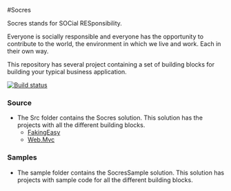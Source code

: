 #Socres

Socres stands for SOCial RESponsibility.

Everyone is socially responsible and everyone has the opportunity to contribute to the world, the environment in which we live and work. Each in their own way.

This repository has several project containing a set of building blocks for building your typical business application.

[![Build status][build-status-image]][build-status]

[build-status-image]: https://ci.appveyor.com/api/projects/status/ek97x5yray3psxxj/branch/master?svg=true
[build-status]: https://ci.appveyor.com/project/Socres/socres/branch/master

### Source
- The Src folder contains the Socres solution. This solution has the projects with all the different building blocks.
	- [FakingEasy](../../wiki/FakingEasy)
	- [Web.Mvc](../../wiki/Web.Mvc)

### Samples
- The sample folder contains the SocresSample solution. This solution has projects with sample code for all the different building blocks.
